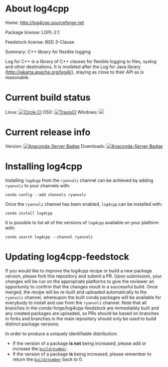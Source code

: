 About log4cpp
=============

Home: http://log4cpp.sourceforge.net

Package license: LGPL-2.1

Feedstock license: BSD 3-Clause

Summary: C++ library for flexible logging

Log for C++ is a library of C++ classes for flexible logging to files,
syslog and other destinations. It is modeled after the Log for Java library
(http://jakarta.apache.org/log4j/), staying as close to their API as is
reasonable.


Current build status
====================

Linux: [![Circle CI](https://circleci.com/gh/ryanvolz/log4cpp-feedstock.svg?style=shield)](https://circleci.com/gh/ryanvolz/log4cpp-feedstock)
OSX: [![TravisCI](https://travis-ci.org/ryanvolz/log4cpp-feedstock.svg?branch=master)](https://travis-ci.org/ryanvolz/log4cpp-feedstock)
Windows: ![](https://cdn.rawgit.com/conda-forge/conda-smithy/90845bba35bec53edac7a16638aa4d77217a3713/conda_smithy/static/disabled.svg)

Current release info
====================
Version: [![Anaconda-Server Badge](https://anaconda.org/ryanvolz/log4cpp/badges/version.svg)](https://anaconda.org/ryanvolz/log4cpp)
Downloads: [![Anaconda-Server Badge](https://anaconda.org/ryanvolz/log4cpp/badges/downloads.svg)](https://anaconda.org/ryanvolz/log4cpp)

Installing log4cpp
==================

Installing `log4cpp` from the `ryanvolz` channel can be achieved by adding `ryanvolz` to your channels with:

```
conda config --add channels ryanvolz
```

Once the `ryanvolz` channel has been enabled, `log4cpp` can be installed with:

```
conda install log4cpp
```

It is possible to list all of the versions of `log4cpp` available on your platform with:

```
conda search log4cpp --channel ryanvolz
```




Updating log4cpp-feedstock
==========================

If you would like to improve the log4cpp recipe or build a new
package version, please fork this repository and submit a PR. Upon submission,
your changes will be run on the appropriate platforms to give the reviewer an
opportunity to confirm that the changes result in a successful build. Once
merged, the recipe will be re-built and uploaded automatically to the
`ryanvolz` channel, whereupon the built conda packages will be available for
everybody to install and use from the `ryanvolz` channel.
Note that all branches in the conda-forge/log4cpp-feedstock are
immediately built and any created packages are uploaded, so PRs should be based
on branches in forks and branches in the main repository should only be used to
build distinct package versions.

In order to produce a uniquely identifiable distribution:
 * If the version of a package **is not** being increased, please add or increase
   the [``build/number``](http://conda.pydata.org/docs/building/meta-yaml.html#build-number-and-string).
 * If the version of a package **is** being increased, please remember to return
   the [``build/number``](http://conda.pydata.org/docs/building/meta-yaml.html#build-number-and-string)
   back to 0.
